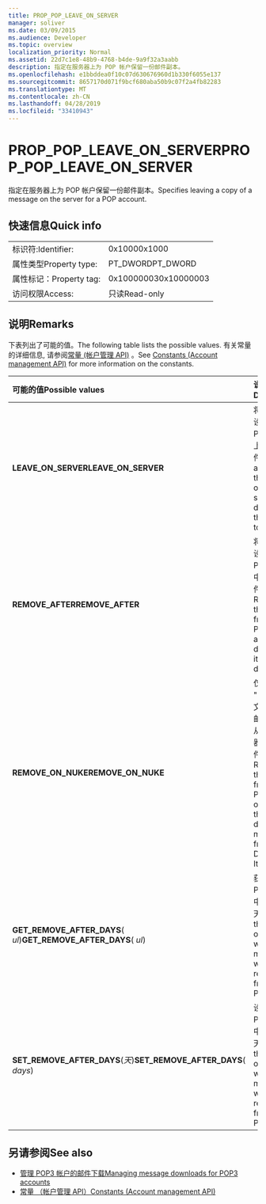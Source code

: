 ```yaml
---
title: PROP_POP_LEAVE_ON_SERVER
manager: soliver
ms.date: 03/09/2015
ms.audience: Developer
ms.topic: overview
localization_priority: Normal
ms.assetid: 22d7c1e8-48b9-4768-b4de-9a9f32a3aabb
description: 指定在服务器上为 POP 帐户保留一份邮件副本。
ms.openlocfilehash: e1bbddea0f10c07d630676960d1b330f6055e137
ms.sourcegitcommit: 8657170d071f9bcf680aba50b9c07f2a4fb82283
ms.translationtype: MT
ms.contentlocale: zh-CN
ms.lasthandoff: 04/28/2019
ms.locfileid: "33410943"
---
```

# <a name="proppopleaveonserver"></a><span data-ttu-id="c1dd9-103">PROP_POP_LEAVE_ON_SERVER</span><span class="sxs-lookup"><span data-stu-id="c1dd9-103">PROP_POP_LEAVE_ON_SERVER</span></span>

<span data-ttu-id="c1dd9-104">指定在服务器上为 POP 帐户保留一份邮件副本。</span><span class="sxs-lookup"><span data-stu-id="c1dd9-104">Specifies leaving a copy of a message on the server for a POP account.</span></span>
  
## <a name="quick-info"></a><span data-ttu-id="c1dd9-105">快速信息</span><span class="sxs-lookup"><span data-stu-id="c1dd9-105">Quick info</span></span>

|||
|:-----|:-----|
|<span data-ttu-id="c1dd9-106">标识符:</span><span class="sxs-lookup"><span data-stu-id="c1dd9-106">Identifier:</span></span>  <br/> |<span data-ttu-id="c1dd9-107">0x1000</span><span class="sxs-lookup"><span data-stu-id="c1dd9-107">0x1000</span></span>  <br/> |
|<span data-ttu-id="c1dd9-108">属性类型</span><span class="sxs-lookup"><span data-stu-id="c1dd9-108">Property type:</span></span>  <br/> |<span data-ttu-id="c1dd9-109">PT_DWORD</span><span class="sxs-lookup"><span data-stu-id="c1dd9-109">PT_DWORD</span></span>  <br/> |
|<span data-ttu-id="c1dd9-110">属性标记：</span><span class="sxs-lookup"><span data-stu-id="c1dd9-110">Property tag:</span></span>  <br/> |<span data-ttu-id="c1dd9-111">0x10000003</span><span class="sxs-lookup"><span data-stu-id="c1dd9-111">0x10000003</span></span>  <br/> |
|<span data-ttu-id="c1dd9-112">访问权限</span><span class="sxs-lookup"><span data-stu-id="c1dd9-112">Access:</span></span>  <br/> |<span data-ttu-id="c1dd9-113">只读</span><span class="sxs-lookup"><span data-stu-id="c1dd9-113">Read-only</span></span>  <br/> |
   
## <a name="remarks"></a><span data-ttu-id="c1dd9-114">说明</span><span class="sxs-lookup"><span data-stu-id="c1dd9-114">Remarks</span></span>

<span data-ttu-id="c1dd9-115">下表列出了可能的值。</span><span class="sxs-lookup"><span data-stu-id="c1dd9-115">The following table lists the possible values.</span></span> <span data-ttu-id="c1dd9-116">有关常量的详细信息, 请参阅[常量 (帐户管理 API)](constants-account-management-api.md) 。</span><span class="sxs-lookup"><span data-stu-id="c1dd9-116">See [Constants (Account management API)](constants-account-management-api.md) for more information on the constants.</span></span> 
  
|<span data-ttu-id="c1dd9-117">**可能的值**</span><span class="sxs-lookup"><span data-stu-id="c1dd9-117">**Possible values**</span></span>|<span data-ttu-id="c1dd9-118">**说明**</span><span class="sxs-lookup"><span data-stu-id="c1dd9-118">**Description**</span></span>|
|:-----|:-----|
|<span data-ttu-id="c1dd9-119">**LEAVE_ON_SERVER**</span><span class="sxs-lookup"><span data-stu-id="c1dd9-119">**LEAVE_ON_SERVER**</span></span> <br/> |<span data-ttu-id="c1dd9-120">将邮件下载到设备后, 在 POP 服务器上留下一封邮件。</span><span class="sxs-lookup"><span data-stu-id="c1dd9-120">Leaves a copy of the message on the POP server after downloading the message to a device.</span></span>  <br/> |
|<span data-ttu-id="c1dd9-121">**REMOVE_AFTER**</span><span class="sxs-lookup"><span data-stu-id="c1dd9-121">**REMOVE_AFTER**</span></span> <br/> |<span data-ttu-id="c1dd9-122">将邮件下载到设备后, 从 POP 服务器中删除该邮件。</span><span class="sxs-lookup"><span data-stu-id="c1dd9-122">Removes the message from the POP server after downloading it to a device.</span></span>  <br/> |
|<span data-ttu-id="c1dd9-123">**REMOVE_ON_NUKE**</span><span class="sxs-lookup"><span data-stu-id="c1dd9-123">**REMOVE_ON_NUKE**</span></span> <br/> |<span data-ttu-id="c1dd9-124">仅在用户从 "已删除邮件" 文件夹中删除邮件之后, 才从 POP 服务器中删除邮件。</span><span class="sxs-lookup"><span data-stu-id="c1dd9-124">Removes the message from the POP server only after the user deletes the message from the Deleted Items folder.</span></span>  <br/> |
|<span data-ttu-id="c1dd9-125">**GET_REMOVE_AFTER_DAYS**( _ul_)</span><span class="sxs-lookup"><span data-stu-id="c1dd9-125">**GET_REMOVE_AFTER_DAYS**( _ul_)</span></span>  <br/> |<span data-ttu-id="c1dd9-126">获取将从 POP 服务器中删除邮件的天数。</span><span class="sxs-lookup"><span data-stu-id="c1dd9-126">Gets the number of days after which the message will be removed from the POP server.</span></span>  <br/> |
|<span data-ttu-id="c1dd9-127">**SET_REMOVE_AFTER_DAYS**(_天_)</span><span class="sxs-lookup"><span data-stu-id="c1dd9-127">**SET_REMOVE_AFTER_DAYS**( _days_)</span></span>  <br/> |<span data-ttu-id="c1dd9-128">设置将从 POP 服务器中删除邮件的天数。</span><span class="sxs-lookup"><span data-stu-id="c1dd9-128">Sets the number of days after which the message will be removed from the POP server.</span></span>  <br/> |
   
## <a name="see-also"></a><span data-ttu-id="c1dd9-129">另请参阅</span><span class="sxs-lookup"><span data-stu-id="c1dd9-129">See also</span></span>

- [<span data-ttu-id="c1dd9-130">管理 POP3 帐户的邮件下载</span><span class="sxs-lookup"><span data-stu-id="c1dd9-130">Managing message downloads for POP3 accounts</span></span>](managing-message-downloads-for-pop3-accounts.md) 
- [<span data-ttu-id="c1dd9-131">常量 （帐户管理 API）</span><span class="sxs-lookup"><span data-stu-id="c1dd9-131">Constants (Account management API)</span></span>](constants-account-management-api.md)


